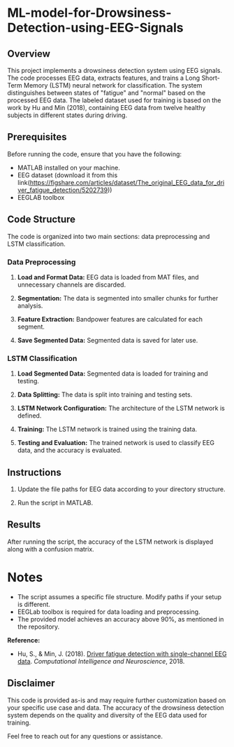 # ML-model-for-Drowsiness-Detection-using-EEG-Signals


## Overview

This project implements a drowsiness detection system using EEG signals. The code processes EEG data, extracts features, and trains a Long Short-Term Memory (LSTM) neural network for classification. The system distinguishes between states of "fatigue" and "normal" based on the processed EEG data. The labeled dataset used for training is based on the work by Hu and Min (2018), containing EEG data from twelve healthy subjects in different states during driving.

## Prerequisites

Before running the code, ensure that you have the following:

- MATLAB installed on your machine.
- EEG dataset (download it from this link(https://figshare.com/articles/dataset/The_original_EEG_data_for_driver_fatigue_detection/5202739))
- EEGLAB toolbox

## Code Structure

The code is organized into two main sections: data preprocessing and LSTM classification.

### Data Preprocessing

1. **Load and Format Data:** EEG data is loaded from MAT files, and unnecessary channels are discarded.

2. **Segmentation:** The data is segmented into smaller chunks for further analysis.

3. **Feature Extraction:** Bandpower features are calculated for each segment.

4. **Save Segmented Data:** Segmented data is saved for later use.

### LSTM Classification

1. **Load Segmented Data:** Segmented data is loaded for training and testing.

2. **Data Splitting:** The data is split into training and testing sets.

3. **LSTM Network Configuration:** The architecture of the LSTM network is defined.

4. **Training:** The LSTM network is trained using the training data.

5. **Testing and Evaluation:** The trained network is used to classify EEG data, and the accuracy is evaluated.

## Instructions

1. Update the file paths for EEG data according to your directory structure.

2. Run the script in MATLAB.

## Results

After running the script, the accuracy of the LSTM network is displayed along with a confusion matrix.

# Notes
- The script assumes a specific file structure. Modify paths if your setup is different.
- EEGLab toolbox is required for data loading and preprocessing.
- The provided model achieves an accuracy above 90%, as mentioned in the repository.


**Reference:**
- Hu, S., & Min, J. (2018). [Driver fatigue detection with single-channel EEG data](https://www.ncbi.nlm.nih.gov/pmc/articles/PMC6198113/). *Computational Intelligence and Neuroscience*, 2018.


## Disclaimer

This code is provided as-is and may require further customization based on your specific use case and data. The accuracy of the drowsiness detection system depends on the quality and diversity of the EEG data used for training.

Feel free to reach out for any questions or assistance.
